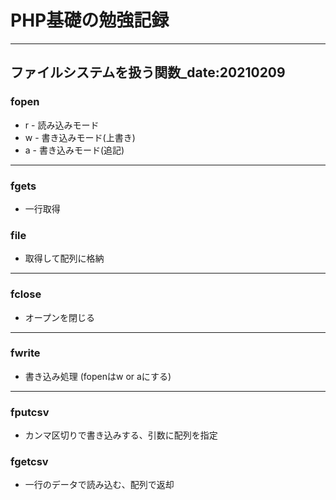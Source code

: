 # PHP基礎の勉強記録
---

## ファイルシステムを扱う関数_date:20210209

### fopen
* r - 読み込みモード
* w - 書き込みモード(上書き)
* a -  書き込みモード(追記)

---

### fgets
* 一行取得

### file
* 取得して配列に格納

---

### fclose
* オープンを閉じる

---

### fwrite
* 書き込み処理 (fopenはw or aにする)

---

### fputcsv
* カンマ区切りで書き込みする、引数に配列を指定

### fgetcsv
* 一行のデータで読み込む、配列で返却

